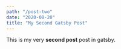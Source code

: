 ```yaml
---
path: "/post-two"
date: "2020-08-20"
title: "My Second Gatsby Post"
---
```



This is my very **second post** post in gatsby.

